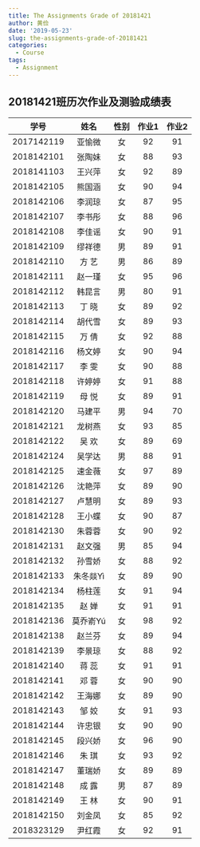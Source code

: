 ```yaml
---
title: The Assignments Grade of 20181421
author: 黄俭
date: '2019-05-23'
slug: the-assignments-grade-of-20181421
categories:
  - Course
tags:
  - Assignment
---
```

## 20181421班历次作业及测验成绩表

|学号         |      姓名| 性别    | 作业1 |作业2 |
|:-----------:|:--------:|:-------:|:-----:|:----:|
|   2017142119|    亚愉微| 女      |   92  | 91   |
|   2018142101|    张陶妹| 女      |   88  |  93  |
|   2018141103|    王兴萍| 女      |   92  | 89   |
|   2018142105|    熊国涵| 女      |   90  |  94  |
|   2018142106|    李润琼| 女      |   87  |  95  |
|   2018142107|    李书彤| 女      |   88  |  96  |
|   2018142108|    李佳谣| 女      |   90  |  91  |
|   2018142109|    缪祥德| 男      |   89  | 91   |
|   2018142110|    方  艺| 男      |   86  | 89   |
|   2018142111|    赵一瑾| 女      |   95  |  96  |
|   2018142112|    韩昆言| 男      |   80  |  91  |
|   2018142113|    丁  晓| 女      |   89  | 92   |
|   2018142114|    胡代雪| 女      |   89  | 93   |
|   2018142115|    万  倩| 女      |   92  |  88  |
|   2018142116|    杨文婷| 女      |   90  | 94   |
|   2018142117|    李  雯| 女      |   90  |  88  |
|   2018142118|    许婷婷| 女      |   91  |   88 |
|   2018142119|    母  悦| 女      |   89  | 91   |
|   2018142120|    马建平| 男      |   94  |   70 |
|   2018142121|    龙树燕| 女      |   93  |  85  |
|   2018142122|    吴  欢| 女      |   89  |   69 |
|   2018142124|    吴学达| 男      |   88  |   91 |
|   2018142125|    速金薇| 女      |   97  |  89  |
|   2018142126|    沈艳萍| 女      |   89  |  90  |
|   2018142127|    卢慧明| 女      |   89  |   93 |
|   2018142128|    王小蝶| 女      |   90  |  87  |
|   2018142130|    朱蓉蓉| 女      |   90  |  92  |
|   2018142131|    赵文强| 男      |   85  |  94  |
|   2018142132|    孙雪娇| 女      |   88  |  92  |
|   2018142133|  朱冬燚Yì| 女      |   89  |  90  |
|   2018142134|    杨柱莲| 女      |   91  |  94  |
|   2018142135|    赵  婵| 女      |   91  |   91 |
|   2018142136|  莫乔嵛Yú| 女      |   98  |  92  |
|   2018142138|    赵兰芬| 女      |   89  |  94  |
|   2018142139|    李景琼| 女      |   88  |  92  |
|   2018142140|    蒋  蕊| 女      |   91  |  91  |
|   2018142141|    邓  蓉| 女      |   90  |  90  |
|   2018142142|    王海娜| 女      |   89  |  90  |
|   2018142143|    邹  姣| 女      |   91  |  93  |
|   2018142144|    许忠银| 女      |   90  |  90  |
|   2018142145|    段兴娇| 女      |   96  |  90  |
|   2018142146|    朱  琪| 女      |   93  |  92  |
|   2018142147|    董瑞娇| 女      |   89  |  89  |
|   2018142148|    成  露| 男      |   87  |   89 |
|   2018142149|    王  林| 女      |   90  |   91 |
|   2018142150|    刘金凤| 女      |   85  |  92  |
|   2018323129|    尹红霞| 女      |   92  |  91  |


